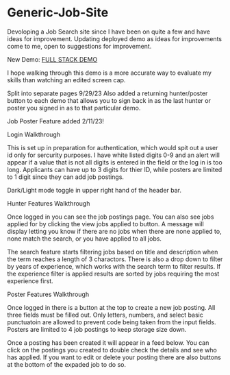 # Generic-Job-Site

Devoloping a Job Search site since I have been on quite a few and have ideas for improvement. Updating deployed demo as  ideas for improvements come to me, open to suggestions for improvement.

New Demo: [FULL STACK DEMO](http://107.23.19.214:3007/)

I hope walking through this demo is a more accurate way to evaluate my skills than watching an edited screen cap.

Split into separate pages 9/29/23 Also added a returning hunter/poster button to each demo that allows you to sign back in as the last hunter or poster you signed in as to that particular demo.

Job Poster Feature added 2/11/23!

Login Walkthrough

This is set up in preparation for authentication, which would spit out a user id only for sercurity purposes. I have white listed digits 0-9 and an alert will appear if a value that is not all digits is entered in the field or the log in is too long. Applicants can have up to 3 digits for thier ID, while posters are limited to 1 digit since they can add job postings.

Dark/Light mode toggle in upper right hand of the header bar.

Hunter Features Walkthrough

Once logged in you can see the job postings page. You can also see jobs applied for by clicking the view jobs applied to button. A message will display letting you know if there are no jobs when there are none applied to, none match the search, or you have applied to all jobs.

The search feature starts filtering jobs based on title and description when the term reaches a length of 3 charactors. There is also a drop down to filter by years of experience, which works with the search term to filter results. If the experience filter is applied results are sorted by jobs requiring the most experience first.

Poster Features Walkthrough

Once logged in there is a button at the top to create a new job posting. All three fields must be filled out. Only letters, numbers, and select basic punctuatoin are allowed to prevent code being taken from the input fields. Posters are limited to 4 job postings to keep storage size down.

Once a posting has been created it will appear in a feed below. You can click on the postings you created to double check the details and see who has applied. If you want to edit or delete your posting there are also buttons at the bottom of the expaded job to do so.

